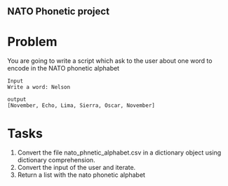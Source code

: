 ## NATO Phonetic project

# Problem

You are going to write a script which ask to the user about one word to encode in the NATO phonetic alphabet

```
Input 
Write a word: Nelson
```

```
output
[November, Echo, Lima, Sierra, Oscar, November]
```

# Tasks

1. Convert the file nato_phnetic_alphabet.csv in a dictionary object using dictionary comprehension.
2. Convert the input of the user and iterate.
3. Return a list with the nato phonetic alphabet 
